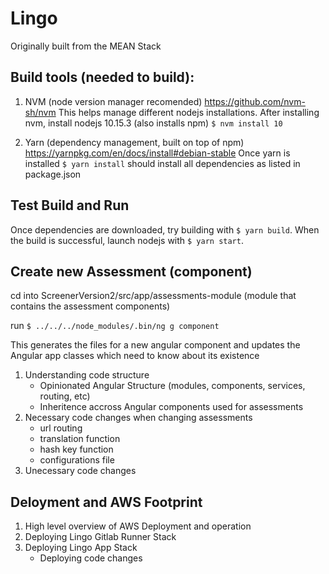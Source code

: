 # Lingo

Originally built from the MEAN Stack

## Build tools (needed to build):

1. NVM (node version manager recomended)
   https://github.com/nvm-sh/nvm
   This helps manage different nodejs installations. After installing nvm, install nodejs 10.15.3 (also installs npm)
   `$ nvm install 10`

2. Yarn (dependency management, built on top of npm)
   https://yarnpkg.com/en/docs/install#debian-stable
   Once yarn is installed `$ yarn install` should install all dependencies as listed in package.json

## Test Build and Run

Once dependencies are downloaded, try building with `$ yarn build`.
When the build is successful, launch nodejs with `$ yarn start`.

## Create new Assessment (component)

cd into ScreenerVersion2/src/app/assessments-module (module that contains the assessment components)

run `$ ../../../node_modules/.bin/ng g component`

This generates the files for a new angular component and updates the Angular app classes which need to know about its existence

1. Understanding code structure
   - Opinionated Angular Structure (modules, components, services, routing, etc)
   - Inheritence accross Angular components used for assessments
2. Necessary code changes when changing assessments
   - url routing
   - translation function
   - hash key function
   - configurations file
3. Unecessary code changes

## Deloyment and AWS Footprint

1. High level overview of AWS Deployment and operation
2. Deploying Lingo Gitlab Runner Stack
3. Deploying Lingo App Stack
   - Deploying code changes
